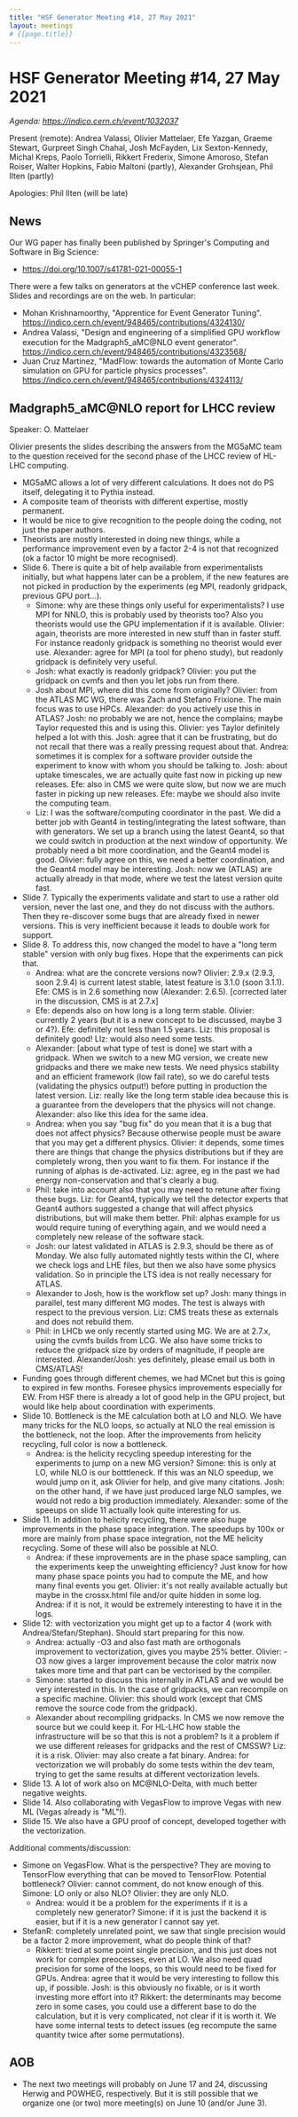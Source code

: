 ```yaml
---
title: "HSF Generator Meeting #14, 27 May 2021"
layout: meetings
# {{page.title}}
---
```


# HSF Generator Meeting #14, 27 May 2021

_Agenda: <https://indico.cern.ch/event/1032037>_

Present (remote): Andrea Valassi, Olivier Mattelaer, Efe Yazgan, Graeme Stewart,
Gurpreet Singh Chahal, Josh McFayden, Lix Sexton-Kennedy, Michal Kreps, Paolo
Torrielli, Rikkert Frederix, Simone Amoroso, Stefan Roiser, Walter Hopkins,
Fabio Maltoni (partly), Alexander Grohsjean, Phil Ilten (partly)

Apologies: Phil Ilten (will be late)

## News

Our WG paper has finally been published by Springer's Computing and Software in
Big Science:

- <https://doi.org/10.1007/s41781-021-00055-1>

There were a few talks on generators at the vCHEP conference last week. Slides
and recordings are on the web. In particular:

- Mohan Krishnamoorthy, "Apprentice for Event Generator Tuning".
  <https://indico.cern.ch/event/948465/contributions/4324130/>
- Andrea Valassi, "Design and engineering of a simpliﬁed GPU workﬂow execution
  for the Madgraph5_aMC@NLO event generator".
  <https://indico.cern.ch/event/948465/contributions/4323568/>
- Juan Cruz Martinez, "MadFlow: towards the automation of Monte Carlo simulation
  on GPU for particle physics processes".
  <https://indico.cern.ch/event/948465/contributions/4324113/>

## Madgraph5_aMC@NLO report for LHCC review

Speaker: O. Mattelaer

Olivier presents the slides describing the answers from the MG5aMC team to the
question received for the second phase of the LHCC review of HL-LHC computing.

- MG5aMC allows a lot of very different calculations. It does not do PS itself,
  delegating it to Pythia instead.
- A composite team of theorists with different expertise, mostly permanent.
- It would be nice to give recognition to the people doing the coding, not just
  the paper authors.
- Theorists are mostly interested in doing new things, while a performance
  improvement even by a factor 2-4 is not that recognized (ok a factor 10 might
  be more recognised).
- Slide 6. There is quite a bit of help available from experimentalists
  initially, but what happens later can be a problem, if the new features are
  not picked in production by the experiments (eg MPI, readonly gridpack,
  previous GPU port...).
  - Simone: why are these things only useful for experimentalists? I use MPI for
    NNLO, this is probably used by theorists too? Also you theorists would use
    the GPU implementation if it is available. Olivier: again, theorists are
    more interested in new stuff than in faster stuff. For instance readonly
    gridpack is something no theorist would ever use. Alexander: agree for MPI
    (a tool for pheno study), but readonly gridpack is definitely very useful.
  - Josh: what exactly is readonly gridpack? Olivier: you put the gridpack on
    cvmfs and then you let jobs run from there.
  - Josh about MPI, where did this come from originally? Olivier: from the ATLAS
    MC WG, there was Zach and Stefano Frixione. The main focus was to use HPCs.
    Alexander: do you actively use this in ATLAS? Josh: no probably we are not,
    hence the complains; maybe Taylor requested this and is using this. Olivier:
    yes Taylor definitely helped a lot with this. Josh: agree that it can be
    frustrating, but do not recall that there was a really pressing request
    about that. Andrea: sometimes it is complex for a software provider outside
    the experiment to know with whom you should be talking to. Josh: about
    uptake timescales, we are actually quite fast now in picking up new
    releases. Efe: also in CMS we were quite slow, but now we are much faster in
    picking up new releases. Efe: maybe we should also invite the computing
    team.
  - Liz: I was the software/computing coordinator in the past. We did a better
    job with Geant4 in testing/integrating the latest software, than with
    generators. We set up a branch using the latest Geant4, so that we could
    switch in production at the next window of opportunity. We probably need a
    bit more coordination, and the Geant4 model is good. Olivier: fully agree on
    this, we need a better coordination, and the Geant4 model may be
    interesting. Josh: now we (ATLAS) are actually already in that mode, where
    we test the latest version quite fast.
- Slide 7. Typically the experiments validate and start to use a rather old
  version, never the last one, and they do not discuss with the authors. Then
  they re-discover some bugs that are already fixed in newer versions. This is
  very inefficient because it leads to double work for support.
- Slide 8. To address this, now changed the model to have a "long term stable"
  version with only bug fixes. Hope that the experiments can pick that.
  - Andrea: what are the concrete versions now? Olivier: 2.9.x (2.9.3, soon
    2.9.4) is current latest stable, latest feature is 3.1.0 (soon 3.1.1). Efe:
    CMS is in 2.6 something now (Alexander: 2.6.5). [corrected later in the
    discussion, CMS is at 2.7.x]
  - Efe: depends also on how long is a long term stable. Olivier: currently 2
    years (but it is a new concept to be discussed, maybe 3 or 4?). Efe:
    definitely not less than 1.5 years. Liz: this proposal is definitely good!
    LIz: would also need some tests.
  - Alexander: [about what type of test is done] we start with a gridpack. When
    we switch to a new MG version, we create new gridpacks and there we make new
    tests. We need physics stability and an efficient framework (low fail rate),
    so we do careful tests (validating the physics output!) before putting in
    production the latest version. Liz: really like the long term stable idea
    because this is a guarantee from the developers that the physics will not
    change. Alexander: also like this idea for the same idea.
  - Andrea: when you say "bug fix" do you mean that it is a bug that does not
    affect physics? Because otherwise people must be aware that you may get a
    different physics. Olivier: it depends, some times there are things that
    change the physics distributions but if they are completely wrong, then you
    want to fix them. For instance if the running of alphas is de-activated.
    Liz: agree, eg in the past we had energy non-conservation and that's clearly
    a bug.
  - Phil: take into account also that you may need to retune after fixing these
    bugs. Liz: for Geant4, typically we tell the detector experts that Geant4
    authors suggested a change that will affect physics distributions, but will
    make them better. Phil: alphas example for us would require tuning of
    everything again, and we would need a completely new release of the software
    stack.
  - Josh: our latest validated in ATLAS is 2.9.3, should be there as of Monday.
    We also fully automated nightly tests within the CI, where we check logs and
    LHE files, but then we also have some physics validation. So in principle
    the LTS idea is not really necessary for ATLAS.
  - Alexander to Josh, how is the workflow set up? Josh: many things in
    parallel, test many different MG modes. The test is always with respect to
    the previous version. Liz: CMS treats these as externals and does not
    rebuild them.
  - Phil: in LHCb we only recently started using MG. We are at 2.7.x, using the
    cvmfs builds from LCG. We also have some tricks to reduce the gridpack size
    by orders of magnitude, if people are interested. Alexander/Josh: yes
    definitely, please email us both in CMS/ATLAS!
- Funding goes through different chemes, we had MCnet but this is going to
  expired in few months. Foresee physics improvements especially for EW. From
  HSF there is already a lot of good help in the GPU project, but would like
  help about coordination with experiments.
- Slide 10. Bottleneck is the ME calculation both at LO and NLO. We have many
  tricks for the NLO loops, so actually at NLO the real emission is the
  bottleneck, not the loop. After the improvements from helicity recycling, full
  color is now a bottleneck.
  - Andrea: is the helicity recycling speedup interesting for the experiments to
    jump on a new MG version? Simone: this is only at LO, while NLO is our
    botttleneck. If this was an NLO speedup, we would jump on it, ask Olivier
    for help, and give many citations. Josh: on the other hand, if we have just
    produced large NLO samples, we would not redo a big production immediately.
    Alexander: some of the speeups on slide 11 actually look quite interesting
    for us.
- Slide 11. In addition to helicity recycling, there were also huge improvements
  in the phase space integration. The speedups by 100x or more are mainly from
  phase space integration, not the ME helicity recycling. Some of these will
  also be possible at NLO.
  - Andrea: if these improvements are in the phase space sampling, can the
    experiments keep the unweighting efficiency? Just know for how many phase
    space points you had to compute the ME, and how many final events you get.
    Olivier: it's not really available actually but maybe in the crossx.html
    file and/or quite hidden in some log. Andrea: if it is not, it would be
    extremely interesting to have it in the logs.
- Slide 12: with vectorization you might get up to a factor 4 (work with
  Andrea/Stefan/Stephan). Should start preparing for this now.
  - Andrea: actually -O3 and also fast math are orthogonals improvement to
    vectorization, gives you maybe 25% better. Olivier: -O3 now gives a larger
    improvement because the color matrix now takes more time and that part can
    be vectorised by the compiler.
  - Simone: started to discuss this internally in ATLAS and we would be very
    interested in this. In the case of gridpacks, we can recompile on a specific
    machine. Olivier: this should work (except that CMS remove the source code
    from the gridpack).
  - Alexander about recompiling gridpacks. In CMS we now remove the source but
    we could keep it. For HL-LHC how stable the infrastructure will be so that
    this is not a problem? Is it a problem if we use different releases for
    gridpacks and the rest of CMSSW? Liz: it is a risk. Olivier: may also create
    a fat binary. Andrea: for vectorization we will probably do some tests
    within the dev team, trying to get the same results at different
    vectorization levels.
- Slide 13. A lot of work also on MC@NLO-Delta, with much better negative
  weights.
- Slide 14. Also collaborating with VegasFlow to improve Vegas with new ML
  (Vegas already is "ML"!).
- Slide 15. We also have a GPU proof of concept, developed together with the
  vectorization.

Additional comments/discussion:

- Simone on VegasFlow. What is the perspective? They are moving to TensorFlow
  everything that can be moved to TensorFlow. Potential bottleneck? Olivier:
  cannot comment, do not know enough of this. Simone: LO only or also NLO?
  Olivier: they are only NLO.
  - Andrea: would it be a problem for the experiments if it is a completely new
    generator? Simone: if it is just the backend it is easier, but if it is a
    new generator I cannot say yet.
- StefanR: completely unrelated point, we saw that single precision would be a
  factor 2 more improvement, what do people think of that?
  - Rikkert: tried at some point single precision, and this just does not work
    for complex preocesses, even at LO. We also need quad precision for some of
    the loops, so this would need to be fixed for GPUs. Andrea: agree that it
    would be very interesting to follow this up, if possible. Josh: is this
    obviously no fixable, or is it worth investing more effort into it? Rikkert:
    the determinants may become zero in some cases, you could use a different
    base to do the calculation, but it is very complicated, not clear if it is
    worth it. We have some internal tests to detect issues (eg recompute the
    same quantity twice after some permutations).

## AOB

- The next two meetings will probably on June 17 and 24, discussing Herwig and
  POWHEG, respectively. But it is still possible that we organize one (or two)
  more meeting(s) on June 10 (and/or June 3).
